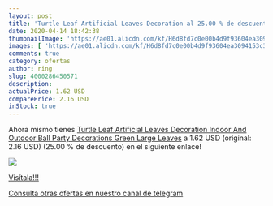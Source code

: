 ```yaml
---
layout: post
title: 'Turtle Leaf Artificial Leaves Decoration al 25.00 % de descuento'
date: 2020-04-14 18:42:38
thumbnailImage: 'https://ae01.alicdn.com/kf/H6d8fd7c0e00b4d9f93604ea3094153c38/Turtle-Leaf-Artificial-Leaves-Decoration-Indoor-And-Outdoor-Ball-Party-Decorations-Green-Large-Leaves.jpg_350x350._SL200_.jpg'
images: [ 'https://ae01.alicdn.com/kf/H6d8fd7c0e00b4d9f93604ea3094153c38/Turtle-Leaf-Artificial-Leaves-Decoration-Indoor-And-Outdoor-Ball-Party-Decorations-Green-Large-Leaves.jpg_350x350._SL200_.jpg' ]
comments: true
category: ofertas
author: ring
slug: 4000286450571
description:
actualPrice: 1.62 USD
comparePrice: 2.16 USD
inStock: true
---
```


Ahora mismo tienes [Turtle Leaf Artificial Leaves Decoration Indoor And Outdoor Ball Party Decorations Green Large Leaves](https://www.amazon.com/dp/4000286450571/?tag=redken08-20) a 1.62 USD (original: 2.16 USD) (25.00 %  de descuento) en el siguiente enlace!

[![](https://ae01.alicdn.com/kf/H6d8fd7c0e00b4d9f93604ea3094153c38/Turtle-Leaf-Artificial-Leaves-Decoration-Indoor-And-Outdoor-Ball-Party-Decorations-Green-Large-Leaves.jpg_350x350._SL200_.jpg)](https://www.amazon.com/dp/4000286450571/?tag=redken08-20)

[Visítala!!!](https://www.amazon.com/dp/4000286450571/?tag=redken08-20)

[Consulta otras ofertas en nuestro canal de telegram](https://t.me/s/ofertas25)
